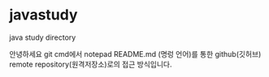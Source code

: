 # javastudy
java study directory

안녕하세요 
git cmd에서 
notepad README.md (명렁 언어)를 통한 github(깃허브)
remote repository(원격저장소)로의 접근 방식입니다. 